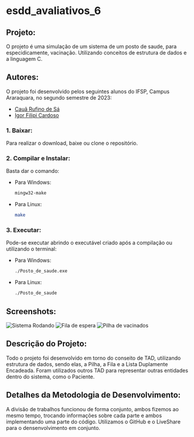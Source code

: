 # esdd_avaliativos_6

## Projeto:

O projeto é uma simulação de um sistema de um posto de saude, para especidicamente, vacinação. Utilizando conceitos de estrutura de dados e a linguagem C.

## Autores:

O projeto foi desenvolvido pelos seguintes alunos do IFSP, Campus Araraquara, no segundo semestre de 2023:

- [Cauã Rufino de Sá](https://github.com/CauaDeSa)
- [Igor Filipi Cardoso](https://github.com/IgorFilipiCardoso)

### 1. Baixar:

Para realizar o download, baixe ou clone o repositório.

### 2. Compilar e Instalar:

Basta dar o comando:

- Para Windows:

  ```bash
  mingw32-make
  ```

- Para Linux:

  ```bash
  make
  ```

### 3. Executar:

Pode-se executar abrindo o executável criado após a compilação ou utilizando o terminal:

- Para Windows:

  ```bash
  ./Posto_de_saude.exe
  ```

- Para Linux:

  ```bash
  ./Posto_de_saude
  ```

## Screenshots:

![Sistema Rodando](https://i.imgur.com/YzgGqB8.png)
![Fila de espera](https://i.imgur.com/Sbgy63a.png)
![Pilha de vacinados](https://i.imgur.com/Maw5b3A.png)

## Descrição do Projeto:

Todo o projeto foi desenvolvido em torno do conseito de TAD, utilizando estrutura de dados, sendo elas, a Pilha, a Fila e a Lista Duplamente Encadeada. Foram utilizados outros TAD para representar outras entidades dentro do sistema, como o Paciente. 

## Detalhes da Metodologia de Desenvolvimento:

A divisão de trabalhos funcionou de forma conjunto, ambos fizemos ao mesmo tempo, trocando informações sobre cada parte e ambos implementando uma parte do código. Utilizamos o GitHub e o LiveShare para o densenvolvimento em conjunto. 
